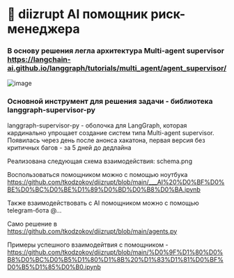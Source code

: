 # 🤖 diizrupt AI помощник риск-менеджера

### В основу решения легла архитектура Multi-agent supervisor https://langchain-ai.github.io/langgraph/tutorials/multi_agent/agent_supervisor/ 
![image](https://github.com/user-attachments/assets/300b38a4-f7f0-4c52-a0e3-bb7e191a8644)

### Основной инструмент для решения задачи - библиотека langgraph-supervisor-py

langgraph-supervisor-py - оболочка для LangGraph, которая кардинально упрощает создание систем типа Multi-agent supervisor.
Появилась через день после анонса хакатона, первая версия без критичных багов - за 5 дней до дедлайна

Реализована следующая схема взаимодействия:
schema.png

Воспользоваться помощником можно с помощью ноутбука https://github.com/tkodzokov/diizrupt/blob/main/___AI%20%D0%BF%D0%BE%D0%BC%D0%BE%D1%89%D0%BD%D0%B8%D0%BA.ipynb

Также взаимодействовать с AI помощником можно с помощью telegram-бота @...

Само решение в https://github.com/tkodzokov/diizrupt/blob/main/agents.py

Примеры успешного взаимодейтвия с помощником - https://github.com/tkodzokov/diizrupt/blob/main/%D0%9F%D1%80%D0%B8%D0%BC%D0%B5%D1%80%D1%8B%20%D1%83%D1%81%D0%BF%D0%B5%D1%85%D0%B0.ipynb 
